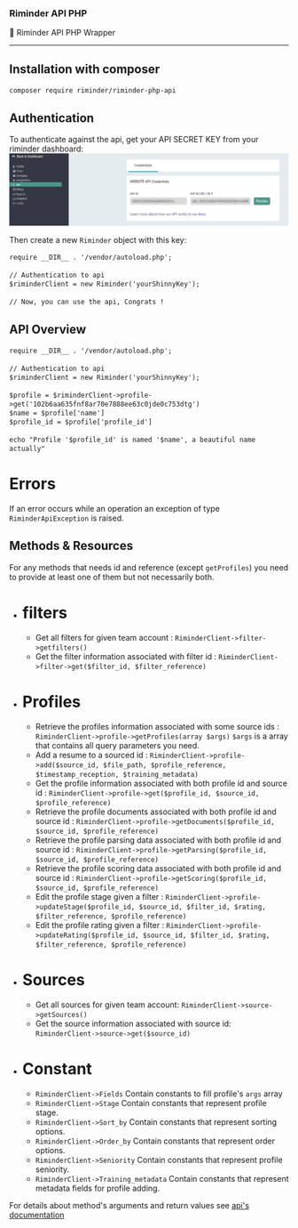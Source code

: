 ### Riminder API PHP
🐘 Riminder API PHP Wrapper

-------------
## Installation with composer

```
composer require riminder/riminder-php-api
```

## Authentication

To authenticate against the api, get your API SECRET KEY from your riminder
dashboard:
![findApiSecret](./secretLocation.png)

Then create a new `Riminder` object with this key:
```
require __DIR__ . '/vendor/autoload.php';

// Authentication to api
$riminderClient = new Riminder('yourShinnyKey');

// Now, you can use the api, Congrats !

```

## API Overview

```
require __DIR__ . '/vendor/autoload.php';

// Authentication to api
$riminderClient = new Riminder('yourShinnyKey');

$profile = $riminderClient->profile->get('102b6aa635fnf8ar70e7888ee63c0jde0c753dtg')
$name = $profile['name']
$profile_id = $profile['profile_id']

echo "Profile '$profile_id' is named '$name', a beautiful name actually"
```
# Errors
If an error occurs while an operation an exception of type `RiminderApiException` is raised.

## Methods & Resources
  For any methods that needs id and reference (except `getProfiles`)
  you need to provide at least one of them but not necessarily both.
* # filters
  * Get all filters for given team account : `RiminderClient->filter->getfilters()`
  * Get the filter information associated with filter id : `RiminderClient->filter->get($filter_id, $filter_reference)`
* # Profiles
  * Retrieve the profiles information associated with some source ids : `RiminderClient->profile->getProfiles(array $args)` `$args` is a array that contains all query parameters you need.
  * Add a resume to a sourced id : `RiminderClient->profile->add($source_id, $file_path, $profile_reference, $timestamp_reception, $training_metadata)`
  * Get the profile information associated with both profile id and source id : `RiminderClient->profile->get($profile_id, $source_id, $profile_reference)`
  * Retrieve the profile documents associated with both profile id and source id : `RiminderClient->profile->getDocuments($profile_id, $source_id, $profile_reference)`
  * Retrieve the profile parsing data associated with both profile id and source id : `RiminderClient->profile->getParsing($profile_id, $source_id, $profile_reference)`
  * Retrieve the profile scoring data associated with both profile id and source id : `RiminderClient->profile->getScoring($profile_id, $source_id, $profile_reference)`
  * Edit the profile stage given a filter : `RiminderClient->profile->updateStage($profile_id, $source_id, $filter_id, $rating, $filter_reference, $profile_reference)`
  * Edit the profile rating given a filter : `RiminderClient->profile->updateRating($profile_id, $source_id, $filter_id, $rating, $filter_reference, $profile_reference)`
* # Sources
  * Get all sources for given team account: `RiminderClient->source->getSources()`
  * Get the source information associated with source id: `RiminderClient->source->get($source_id)`
* # Constant
  * `RiminderClient->Fields` Contain constants to fill profile's `args` array
  * `RiminderClient->Stage`  Contain constants that represent profile stage.
  * `RiminderClient->Sort_by`  Contain constants that represent sorting options.
  * `RiminderClient->Order_by`  Contain constants that represent order options.
  * `RiminderClient->Seniority`  Contain constants that represent profile seniority.
  * `RiminderClient->Training_metadata`  Contain constants that represent metadata fields for profile adding.

For details about method's arguments and return values see [api's documentation](https://developers.riminder.net/v1.0/reference#source)
